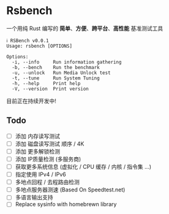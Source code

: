# Rsbench

一个用纯 Rust 编写的 **简单**、**方便**、**跨平台**、**高性能** 基准测试工具

```
ℹ RSBench v0.0.1
Usage: rsbench [OPTIONS]

Options:
  -i, --info     Run information gathering
  -b, --bench    Run the benchmark
  -u, --unlock   Run Media Unlock test
  -t, --tune     Run System Tuning
  -h, --help     Print help
  -V, --version  Print version
```

目前正在持续开发中!

## Todo

- [ ] 添加 内存读写测试
- [ ] 添加 磁盘读写测试 顺序 / 4K
- [ ] 添加 更多解锁检测
- [ ] 添加 IP质量检测 (多服务商)
- [ ] 获取更多系统信息 (虚拟化 / CPU 缓存 / 内核 / 指令集 ...)
- [ ] 指定使用 IPv4 / IPv6
- [ ] 多地点回程 / 去程路由检测
- [ ] 多地点服务器测速 (Based On Speedtest.net)
- [ ] 多语言输出支持
- [ ] Replace sysinfo with homebrewn library